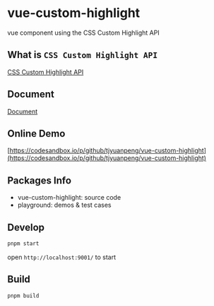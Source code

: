 # vue-custom-highlight

vue component using the CSS Custom Highlight API

## What is `CSS Custom Highlight API`

[CSS Custom Highlight API](https://developer.mozilla.org/en-US/docs/Web/API/CSS_Custom_Highlight_API)

## Document

[Document](./packages/vue-custom-highlight/README.md)

## Online Demo

[https://codesandbox.io/p/github/tjyuanpeng/vue-custom-highlight](https://codesandbox.io/p/github/tjyuanpeng/vue-custom-highlight)

## Packages Info

- vue-custom-highlight: source code
- playground: demos & test cases

## Develop

```bash
pnpm start
```

open `http://localhost:9001/` to start

## Build

```bash
pnpm build
```
